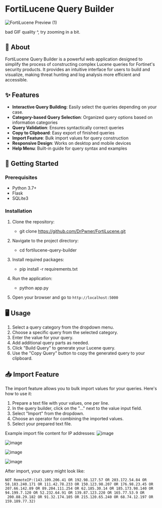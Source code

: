 # FortiLucene Query Builder

![FortiLucene Preview (1)](https://github.com/user-attachments/assets/f5c72901-6372-4e20-b96d-d2ebfbb22f9f)

bad GIF quality ^, try zooming in a bit.
## 🚀 About

FortiLucene Query Builder is a powerful web application designed to simplify the process of constructing complex Lucene queries for Fortinet's security products. It provides an intuitive interface for users to build and visualize, making threat hunting and log analysis more efficient and accessible.

## ✨ Features

- **Interactive Query Building**: Easily select the queries depending on your case.
- **Category-based Query Selection**: Organized query options based on information categories
- **Query Validation**: Ensures syntactically correct queries
- **Copy to Clipboard**: Easy export of finished queries
- **Import Feature**: Bulk import values for query construction
- **Responsive Design**: Works on desktop and mobile devices
- **Help Menu**: Built-in guide for query syntax and examples

## 🏁 Getting Started

### Prerequisites

- Python 3.7+
- Flask
- SQLite3

### Installation

1. Clone the repository:
   - git clone https://github.com/DrPwner/FortiLucene.git

2. Navigate to the project directory:
   - cd fortilucene-query-builder

3. Install required packages:
   - pip install -r requirements.txt

4. Run the application:
   - python app.py

5. Open your browser and go to `http://localhost:5000`


## 🖥 Usage

1. Select a query category from the dropdown menu.
2. Choose a specific query from the selected category.
3. Enter the value for your query.
4. Add additional query parts as needed.
5. Click "Build Query" to generate your Lucene query.
6. Use the "Copy Query" button to copy the generated query to your clipboard.

## 📥 Import Feature

The import feature allows you to bulk import values for your queries. Here's how to use it:

1. Prepare a text file with your values, one per line.
2. In the query builder, click on the "..." next to the value input field.
3. Select "Import" from the dropdown.
4. Choose an operator for combining the imported values.
5. Select your prepared text file.

Example import file content for IP addresses:
![image](https://github.com/user-attachments/assets/2dd0521c-6f81-469e-a9fa-97debb5bb813)

![image](https://github.com/user-attachments/assets/e25170aa-a38e-48d1-a52a-4f8032619bc7)

![image](https://github.com/user-attachments/assets/3a4dc5ed-bb1d-48f7-89ef-a99250b04b75)

![image](https://github.com/user-attachments/assets/26873cd6-962c-4be5-8585-7923e7016d2b)



After import, your query might look like:
```
NOT RemoteIP:(143.109.206.41 OR 192.98.127.57 OR 203.172.54.84 OR 58.183.240.171 OR 111.42.78.233 OR 150.123.98.207 OR 176.98.23.45 OR 207.66.142.89 OR 89.204.111.254 OR 62.185.30.14 OR 185.173.98.140 OR 94.199.7.120 OR 52.232.64.91 OR 139.87.123.220 OR 165.77.53.9 OR 
 200.88.29.182 OR 91.32.174.105 OR 215.120.65.240 OR 68.74.12.197 OR 159.189.77.32)
```

